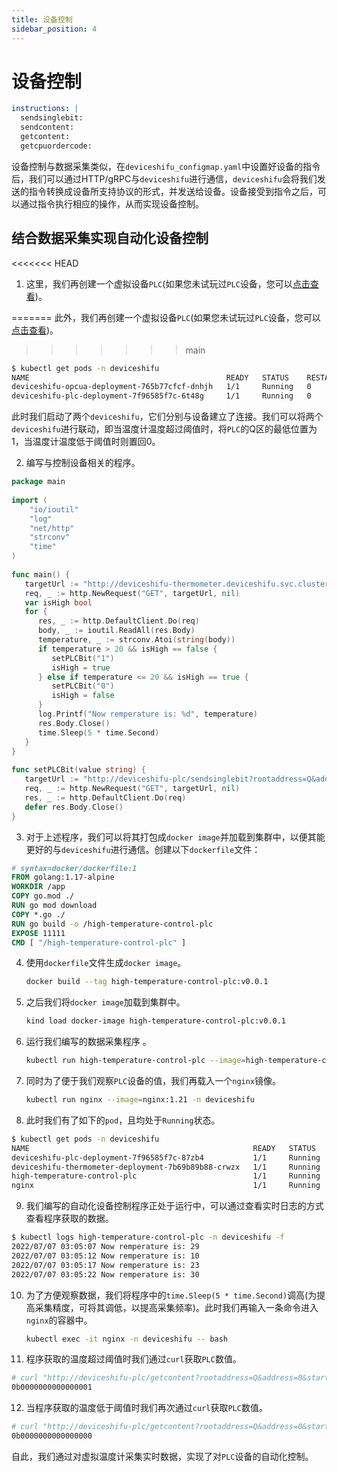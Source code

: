 ```yaml
---
title: 设备控制
sidebar_position: 4
---
```


# 设备控制

```yaml
instructions: |  
  sendsinglebit:  
  sendcontent:  
  getcontent:  
  getcpuordercode:
```
设备控制与数据采集类似，在`deviceshifu_configmap.yaml`中设置好设备的指令后，我们可以通过HTTP/gRPC与`deviceshifu`进行通信，`deviceshifu`会将我们发送的指令转换成设备所支持协议的形式，并发送给设备。设备接受到指令之后，可以通过指令执行相应的操作，从而实现设备控制。
## 结合数据采集实现自动化设备控制
<<<<<<< HEAD
1. 这里，我们再创建一个虚拟设备`PLC`(如果您未试玩过`PLC`设备，您可以[点击查看](quickstart/quickstart.md))。

=======
此外，我们再创建一个虚拟设备`PLC`(如果您未试玩过`PLC`设备，您可以[点击查看](quickstart/connect-a-plc.md))。
>>>>>>> main
```bash
$ kubectl get pods -n deviceshifu
NAME                                            READY   STATUS    RESTARTS   AGE
deviceshifu-opcua-deployment-765b77cfcf-dnhjh   1/1     Running   0          14m
deviceshifu-plc-deployment-7f96585f7c-6t48g     1/1     Running   0          7m8s
```
此时我们启动了两个`deviceshifu`，它们分别与设备建立了连接。我们可以将两个`deviceshifu`进行联动，即当温度计温度超过阈值时，将`PLC`的Q区的最低位置为1，当温度计温度低于阈值时则置回0。

2. 编写与控制设备相关的程序。

```go
package main  
  
import (  
	"io/ioutil"  
	"log"
	"net/http"
	"strconv"
	"time"
)  
  
func main() {  
   targetUrl := "http://deviceshifu-thermometer.deviceshifu.svc.cluster.local/read_value"  
   req, _ := http.NewRequest("GET", targetUrl, nil)  
   var isHigh bool  
   for {  
      res, _ := http.DefaultClient.Do(req)  
      body, _ := ioutil.ReadAll(res.Body)  
      temperature, _ := strconv.Atoi(string(body))  
      if temperature > 20 && isHigh == false {  
         setPLCBit("1")  
         isHigh = true  
      } else if temperature <= 20 && isHigh == true {  
         setPLCBit("0")  
         isHigh = false  
      }  
      log.Printf("Now remperature is: %d", temperature)  
      res.Body.Close()  
      time.Sleep(5 * time.Second)  
   }  
}  
  
func setPLCBit(value string) {  
   targetUrl := "http://deviceshifu-plc/sendsinglebit?rootaddress=Q&address=0&start=0&digit=0&value=" + value  
   req, _ := http.NewRequest("GET", targetUrl, nil)  
   res, _ := http.DefaultClient.Do(req)  
   defer res.Body.Close()  
}
```
3. 对于上述程序，我们可以将其打包成`docker image`并加载到集群中，以便其能更好的与`deviceshifu`进行通信。创建以下`dockerfile`文件：

```dockerfile
# syntax=docker/dockerfile:1  
FROM golang:1.17-alpine  
WORKDIR /app  
COPY go.mod ./  
RUN go mod download  
COPY *.go ./  
RUN go build -o /high-temperature-control-plc 
EXPOSE 11111  
CMD [ "/high-temperature-control-plc" ]
```
4. 使用`dockerfile`文件生成`docker image`。

   ```bash
   docker build --tag high-temperature-control-plc:v0.0.1
   ```

5. 之后我们将`docker image`加载到集群中。

   ```bash
   kind load docker-image high-temperature-control-plc:v0.0.1
   ```

6. 运行我们编写的数据采集程序 。

   ```bash
   kubectl run high-temperature-control-plc --image=high-temperature-control-plc:v0.0.1
   ```

7. 同时为了便于我们观察`PLC`设备的值，我们再载入一个`nginx`镜像。

   ```bash
   kubectl run nginx --image=nginx:1.21 -n deviceshifu
   ```

8. 此时我们有了如下的`pod`，且均处于`Running`状态。

```bash
$ kubectl get pods -n deviceshifu
NAME                                                  READY   STATUS    RESTARTS   AGE
deviceshifu-plc-deployment-7f96585f7c-87zb4           1/1     Running   0          20m
deviceshifu-thermometer-deployment-7b69b89b88-crwzx   1/1     Running   0          67m
high-temperature-control-plc                          1/1     Running   0          8m54s
nginx                                                 1/1     Running   0          61m
```
9. 我们编写的自动化设备控制程序正处于运行中，可以通过查看实时日志的方式查看程序获取的数据。

```bash
$ kubectl logs high-temperature-control-plc -n deviceshifu -f 
2022/07/07 03:05:07 Now remperature is: 29
2022/07/07 03:05:12 Now remperature is: 10
2022/07/07 03:05:17 Now remperature is: 23
2022/07/07 03:05:22 Now remperature is: 30
```
10. 为了方便观察数据，我们将程序中的`time.Sleep(5 * time.Second)`调高(为提高采集精度，可将其调低，以提高采集频率)。此时我们再输入一条命令进入`nginx`的容器中。

    ```bash
    kubectl exec -it nginx -n deviceshifu -- bash
    ```

11. 程序获取的温度超过阈值时我们通过`curl`获取`PLC`数值。

```bash
# curl "http://deviceshifu-plc/getcontent?rootaddress=Q&address=0&start=0";echo
0b0000000000000001
```
12. 当程序获取的温度低于阈值时我们再次通过`curl`获取`PLC`数值。

```bash
# curl "http://deviceshifu-plc/getcontent?rootaddress=Q&address=0&start=0";echo
0b0000000000000000
```
自此，我们通过对虚拟温度计采集实时数据，实现了对`PLC`设备的自动化控制。

